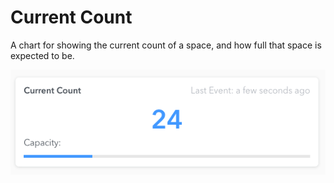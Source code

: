 # Current Count
A chart for showing the current count of a space, and how full that space is expected to be.

![Example](pic.png)

